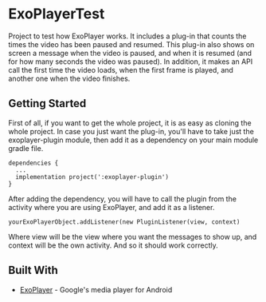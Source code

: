 # ExoPlayerTest
Project to test how ExoPlayer works. It includes a plug-in that counts the times the video has been paused and resumed.
This plug-in also shows on screen a message when the video is paused,
and when it is resumed (and for how many seconds the video was paused).
In addition, it makes an API call the first time the video loads, when the first frame is played, 
and another one when the video finishes.
## Getting Started
First of all, if you want to get the whole project, it is as easy as cloning the whole project.
In case you just want the plug-in, you'll have to take just the exoplayer-plugin module,
then add it as a dependency on your main module gradle file.
```
dependencies {
  ...
  implementation project(':exoplayer-plugin')
}
```
After adding the dependency, you will have to call the plugin from the activity where you are using ExoPlayer, 
and add it as a listener. 
```
yourExoPlayerObject.addListener(new PluginListener(view, context)
```
Where view will be the view where you want the messages to show up, and context will be the own activity.
And so it should work correctly.
## Built With
* [ExoPlayer](https://github.com/google/ExoPlayer) - Google's media player for Android
